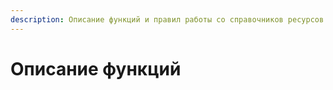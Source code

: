 ```yaml
---
description: Описание функций и правил работы со справочников ресурсов
---
```


# Описание функций

